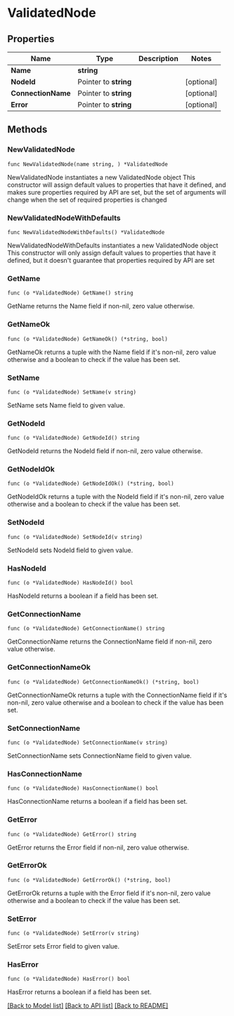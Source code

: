 # ValidatedNode

## Properties

Name | Type | Description | Notes
------------ | ------------- | ------------- | -------------
**Name** | **string** |  | 
**NodeId** | Pointer to **string** |  | [optional] 
**ConnectionName** | Pointer to **string** |  | [optional] 
**Error** | Pointer to **string** |  | [optional] 

## Methods

### NewValidatedNode

`func NewValidatedNode(name string, ) *ValidatedNode`

NewValidatedNode instantiates a new ValidatedNode object
This constructor will assign default values to properties that have it defined,
and makes sure properties required by API are set, but the set of arguments
will change when the set of required properties is changed

### NewValidatedNodeWithDefaults

`func NewValidatedNodeWithDefaults() *ValidatedNode`

NewValidatedNodeWithDefaults instantiates a new ValidatedNode object
This constructor will only assign default values to properties that have it defined,
but it doesn't guarantee that properties required by API are set

### GetName

`func (o *ValidatedNode) GetName() string`

GetName returns the Name field if non-nil, zero value otherwise.

### GetNameOk

`func (o *ValidatedNode) GetNameOk() (*string, bool)`

GetNameOk returns a tuple with the Name field if it's non-nil, zero value otherwise
and a boolean to check if the value has been set.

### SetName

`func (o *ValidatedNode) SetName(v string)`

SetName sets Name field to given value.


### GetNodeId

`func (o *ValidatedNode) GetNodeId() string`

GetNodeId returns the NodeId field if non-nil, zero value otherwise.

### GetNodeIdOk

`func (o *ValidatedNode) GetNodeIdOk() (*string, bool)`

GetNodeIdOk returns a tuple with the NodeId field if it's non-nil, zero value otherwise
and a boolean to check if the value has been set.

### SetNodeId

`func (o *ValidatedNode) SetNodeId(v string)`

SetNodeId sets NodeId field to given value.

### HasNodeId

`func (o *ValidatedNode) HasNodeId() bool`

HasNodeId returns a boolean if a field has been set.

### GetConnectionName

`func (o *ValidatedNode) GetConnectionName() string`

GetConnectionName returns the ConnectionName field if non-nil, zero value otherwise.

### GetConnectionNameOk

`func (o *ValidatedNode) GetConnectionNameOk() (*string, bool)`

GetConnectionNameOk returns a tuple with the ConnectionName field if it's non-nil, zero value otherwise
and a boolean to check if the value has been set.

### SetConnectionName

`func (o *ValidatedNode) SetConnectionName(v string)`

SetConnectionName sets ConnectionName field to given value.

### HasConnectionName

`func (o *ValidatedNode) HasConnectionName() bool`

HasConnectionName returns a boolean if a field has been set.

### GetError

`func (o *ValidatedNode) GetError() string`

GetError returns the Error field if non-nil, zero value otherwise.

### GetErrorOk

`func (o *ValidatedNode) GetErrorOk() (*string, bool)`

GetErrorOk returns a tuple with the Error field if it's non-nil, zero value otherwise
and a boolean to check if the value has been set.

### SetError

`func (o *ValidatedNode) SetError(v string)`

SetError sets Error field to given value.

### HasError

`func (o *ValidatedNode) HasError() bool`

HasError returns a boolean if a field has been set.


[[Back to Model list]](../README.md#documentation-for-models) [[Back to API list]](../README.md#documentation-for-api-endpoints) [[Back to README]](../README.md)



